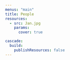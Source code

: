 ```yaml
---
menus: "main"
title: People
resources:
  - src: Jan.jpg
    params:
      cover: true

cascade:
  build:
    publishResources: false
---
```

